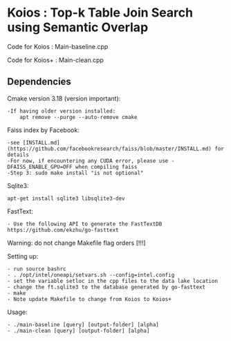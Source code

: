 # Koios : Top-k Table Join Search using Semantic Overlap
 
 Code for Koios  : Main-baseline.cpp

 Code for Koios+ : Main-clean.cpp 

## Dependencies

Cmake version 3.18 (version important):

	-If having older version installed:
		apt remove --purge --auto-remove cmake



Faiss index by Facebook:

	-see [INSTALL.md](https://github.com/facebookresearch/faiss/blob/master/INSTALL.md) for details
	-For now, if encountering any CUDA error, please use -DFAISS_ENABLE_GPU=OFF when compiling faiss
	-Step 3: sudo make install "is not optional"

Sqlite3:

	apt-get install sqlite3 libsqlite3-dev

FastText:

	- Use the following API to generate the FastTextDB https://github.com/ekzhu/go-fasttext

Warning: do not change Makefile flag orders [!!!]

Setting up:


	- run source bashrc
	- . /opt/intel/oneapi/setvars.sh --config=intel.config
	- set the variable setloc in the cpp files to the data lake location
	- change the ft.sqlite3 to the database generated by go-fasttext
	- make 
	- Note update Makefile to change from Koios to Koios+


Usage:

	- ./main-baseline [query] [output-folder] [alpha]
	- ./main-clean [query] [output-folder] [alpha]